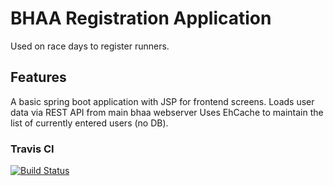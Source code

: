 # BHAA Registration Application

Used on race days to register runners.

## Features

A basic spring boot application with JSP for frontend screens.
Loads user data via REST API from main bhaa webserver
Uses EhCache to maintain the list of currently entered users (no DB).

### Travis CI

[![Build Status](https://travis-ci.org/emeraldjava/bhaa.svg?branch=master)](https://travis-ci.org/emeraldjava/bhaa)
